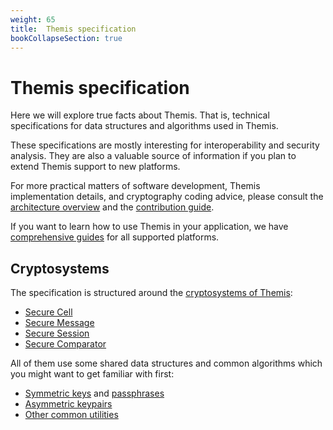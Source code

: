 ```yaml
---
weight: 65
title:  Themis specification
bookCollapseSection: true
---
```


# Themis specification

Here we will explore true facts about Themis. <!-- (narrated in Ze Frank's voice) -->
That is, technical specifications for data structures and algorithms used in Themis.

These specifications are mostly interesting for interoperability and security analysis.
They are also a valuable source of information if you plan to extend Themis support to new platforms.

For more practical matters of software development,
Themis implementation details, and cryptography coding advice,
please consult the [architecture overview](/themis/architecture/)
and the [contribution guide](/themis/community/contributing/).

If you want to learn how to use Themis in your application,
we have [comprehensive guides](/themis/languages/) for all supported platforms.

## Cryptosystems

The specification is structured around the [cryptosystems of Themis](/themis/crypto-theory/cryptosystems/):

  - [Secure Cell](secure-cell/)
  - [Secure Message](secure-message/)
  - [Secure Session](secure-session/)
  - [Secure Comparator](secure-comparator/)

All of them use some shared data structures and common algorithms
which you might want to get familiar with first:

  - [Symmetric keys](symmetric-keys/) and [passphrases](symmetric-keys/#passphrases)
  - [Asymmetric keypairs](asymmetric-keypairs/)
  - [Other common utilities](common/)
